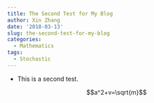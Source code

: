 ```yaml
---
title: The Second Test for My Blog
author: Xin Zhang
date: '2018-03-13'
slug: the-second-test-for-my-blog
categories:
  - Mathematics
tags:
  - Stochastic
---
```

* This is a second test.

$$a^2+v=\sqrt{m}$$